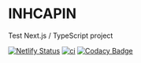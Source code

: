 # INHCAPIN

Test Next.js / TypeScript project

[![Netlify Status](https://api.netlify.com/api/v1/badges/0a0ee1af-a380-46e5-abd5-99aab274c3b7/deploy-status)](https://app.netlify.com/sites/inchapin/deploys)
[![ci](https://github.com/ivankprod/inchapin/actions/workflows/ci.yml/badge.svg)](https://github.com/ivankprod/inchapin/actions/workflows/ci.yml)
[![Codacy Badge](https://app.codacy.com/project/badge/Grade/39dc073d91e24ea595dab0ba988dff4e)](https://app.codacy.com/gh/ivankprod/inchapin/dashboard?utm_source=gh&utm_medium=referral&utm_content=&utm_campaign=Badge_grade)
